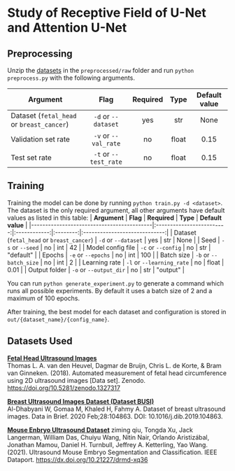 # Study of Receptive Field of U-Net and Attention U-Net 

## Preprocessing
Unzip the [datasets](#datasets-used) in the `preprocessed/raw` folder and run `python preprocess.py` with the following arguments.

| **Argument**                              |          **Flag**         | **Required** | **Type** |       **Default value**       |
|-------------------------------------------|:-------------------------:|:------------:|:--------:|:-----------------------------:|
| Dataset (`fetal_head` or `breast_cancer`) | `-d` or `--dataset`       |      yes     |    str   |                          None |
| Validation set rate                       | `-v` or `--val_rate`      |      no      |   float  |                          0.15 |
| Test set rate                             | `-t` or `--test_rate`     |      no      |   float  |                          0.15 |

## Training
Training the model can be done by running `python train.py -d <dataset>`. The dataset is the only required argument, all other arguments have default values as listed in this table:
| **Argument**                              |          **Flag**         | **Required** | **Type** |       **Default value**       |
|-------------------------------------------|:-------------------------:|:------------:|:--------:|:-----------------------------:|
| Dataset (`fetal_head` or `breast_cancer`) | `-d` or `--dataset`       |      yes     |    str   |                          None |
| Seed                                      | `-s` or `--seed`          |      no      |    int   |                            42 |
| Model config file                         | `-c` or `--config`        |      no      |    str   |                     "default" |
| Epochs                                    | `-e` or `--epochs`        |      no      |    int   |                           100 |
| Batch size                                | `-b` or `--batch_size`    |      no      |    int   |                             2 |
| Learning rate                             | `-l` or `--learning_rate` |      no      |   float  |                          0.01 |
| Output folder                             | `-o` or `--output_dir`    |      no      |    str   |                      "output" |

You can run `python generate_experiment.py` to generate a command which runs all possible experiments. By default it uses a batch size of 2 and a maximum of 100 epochs.

After training, the best model for each dataset and configuration is stored in `out/{dataset_name}/{config_name}`.

## Datasets Used
[**Fetal Head Ultrasound Images**](https://zenodo.org/record/1327317)<br>
Thomas L. A. van den Heuvel, Dagmar de Bruijn, Chris L. de Korte, & Bram van Ginneken. (2018). Automated measurement of fetal head circumference using 2D ultrasound images [Data set]. Zenodo. https://doi.org/10.5281/zenodo.1327317

[**Breast Ultrasound Images Dataset (Dataset BUSI)**](https://scholar.cu.edu.eg/?q=afahmy/pages/dataset)<br>
Al-Dhabyani W, Gomaa M, Khaled H, Fahmy A. Dataset of breast ultrasound images. Data in Brief. 2020 Feb;28:104863. DOI: 10.1016/j.dib.2019.104863.

[**Mouse Enbryo Ultrasound Dataset**](https://ieee-dataport.org/open-access/ultrasound-mouse-embryo-segmentation-and-classification)
ziming qiu, Tongda Xu, Jack Langerman, William Das, Chuiyu Wang, Nitin Nair, Orlando Aristizábal, Jonathan Mamou, Daniel H. Turnbull, Jeffrey A. Ketterling, Yao Wang. (2021). Ultrasound Mouse Embryo Segmentation and Classification. IEEE Dataport. https://dx.doi.org/10.21227/drmd-xq36 
